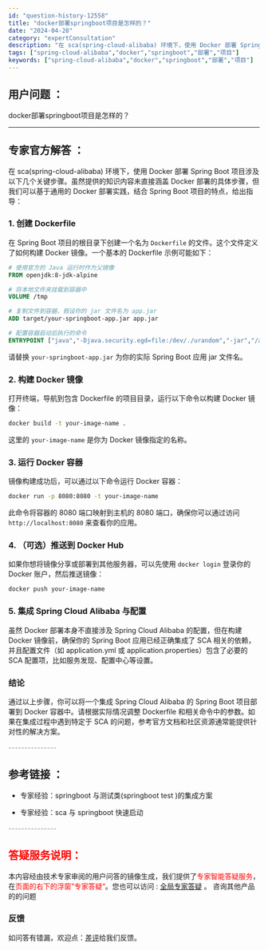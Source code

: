 ```yaml
---
id: "question-history-12558"
title: "docker部署springboot项目是怎样的？"
date: "2024-04-28"
category: "expertConsultation"
description: "在 sca(spring-cloud-alibaba) 环境下，使用 Docker 部署 Spring Boot 项目涉及以下几个关键步骤。虽然提供的知识内容未直接涵盖 Docker 部署的具体步骤，但我们可以基于通用的 Docker 部署实践，结合 Spring Boot 项目的特点，给出指导：#"
tags: ["spring-cloud-alibaba","docker","springboot","部署","项目"]
keywords: ["spring-cloud-alibaba","docker","springboot","部署","项目"]
---
```


## 用户问题 ： 
 docker部署springboot项目是怎样的？  

---------------
## 专家官方解答 ：

在 sca(spring-cloud-alibaba) 环境下，使用 Docker 部署 Spring Boot 项目涉及以下几个关键步骤。虽然提供的知识内容未直接涵盖 Docker 部署的具体步骤，但我们可以基于通用的 Docker 部署实践，结合 Spring Boot 项目的特点，给出指导：

### 1. 创建 Dockerfile

在 Spring Boot 项目的根目录下创建一个名为 `Dockerfile` 的文件。这个文件定义了如何构建 Docker 镜像。一个基本的 Dockerfile 示例可能如下：

```Dockerfile
# 使用官方的 Java 运行时作为父镜像
FROM openjdk:8-jdk-alpine

# 将本地文件夹挂载到容器中
VOLUME /tmp

# 复制文件到容器，假设你的 jar 文件名为 app.jar
ADD target/your-springboot-app.jar app.jar

# 配置容器启动后执行的命令
ENTRYPOINT ["java","-Djava.security.egd=file:/dev/./urandom","-jar","/app.jar"]
```

请替换 `your-springboot-app.jar` 为你的实际 Spring Boot 应用 jar 文件名。

### 2. 构建 Docker 镜像

打开终端，导航到包含 Dockerfile 的项目目录，运行以下命令以构建 Docker 镜像：

```bash
docker build -t your-image-name .
```

这里的 `your-image-name` 是你为 Docker 镜像指定的名称。

### 3. 运行 Docker 容器

镜像构建成功后，可以通过以下命令运行 Docker 容器：

```bash
docker run -p 8080:8080 -t your-image-name
```

此命令将容器的 8080 端口映射到主机的 8080 端口，确保你可以通过访问 `http://localhost:8080` 来查看你的应用。

### 4. （可选）推送到 Docker Hub

如果你想将镜像分享或部署到其他服务器，可以先使用 `docker login` 登录你的 Docker 账户，然后推送镜像：

```bash
docker push your-image-name
```

### 5. 集成 Spring Cloud Alibaba 与配置

虽然 Docker 部署本身不直接涉及 Spring Cloud Alibaba 的配置，但在构建 Docker 镜像前，确保你的 Spring Boot 应用已经正确集成了 SCA 相关的依赖，并且配置文件（如 application.yml 或 application.properties）包含了必要的 SCA 配置项，比如服务发现、配置中心等设置。

### 结论

通过以上步骤，你可以将一个集成 Spring Cloud Alibaba 的 Spring Boot 项目部署到 Docker 容器中。请根据实际情况调整 Dockerfile 和相关命令中的参数。如果在集成过程中遇到特定于 SCA 的问题，参考官方文档和社区资源通常能提供针对性的解决方案。


<font color="#949494">---------------</font> 


## 参考链接 ：

* 专家经验：springboot 与测试类(springboot test )的集成方案 
 
 * 专家经验：sca 与 springboot 快速启动 


 <font color="#949494">---------------</font> 
 


## <font color="#FF0000">答疑服务说明：</font> 

本内容经由技术专家审阅的用户问答的镜像生成，我们提供了<font color="#FF0000">专家智能答疑服务</font>，在<font color="#FF0000">页面的右下的浮窗”专家答疑“</font>。您也可以访问 : [全局专家答疑](https://answer.opensource.alibaba.com/docs/intro) 。 咨询其他产品的的问题

### 反馈
如问答有错漏，欢迎点：[差评](https://ai.nacos.io/user/feedbackByEnhancerGradePOJOID?enhancerGradePOJOId=12651)给我们反馈。
